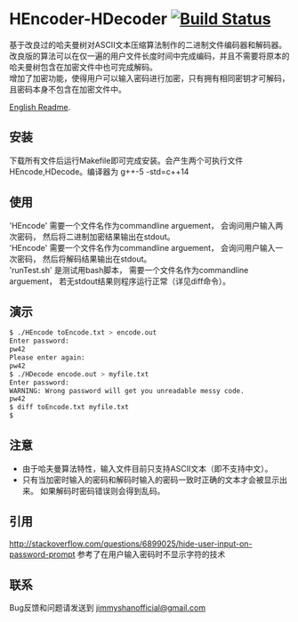 # HEncoder-HDecoder  [![Build Status](https://travis-ci.org/dragonhades/HEncoder-HDecoder.svg?branch=master)](https://travis-ci.org/dragonhades/HEncoder-HDecoder)  
基于改良过的哈夫曼树对ASCII文本压缩算法制作的二进制文件编码器和解码器。 改良版的算法可以在仅一遍的用户文件长度时间中完成编码，并且不需要将原本的哈夫曼树包含在加密文件中也可完成解码。  
增加了加密功能，使得用户可以输入密码进行加密，只有拥有相同密钥才可解码，且密码本身不包含在加密文件中。  
  
[English Readme](https://github.com/dragonhades/HEncoder-HDecoder/blob/master/README.md).  
  
安装  
---
下载所有文件后运行Makefile即可完成安装。会产生两个可执行文件HEncode,HDecode。编译器为 g++-5 -std=c++14  
  
使用
---
  'HEncode' 需要一个文件名作为commandline arguement， 会询问用户输入两次密码， 然后将二进制加密结果输出在stdout。  
  'HEncode' 需要一个文件名作为commandline arguement， 会询问用户输入一次密码， 然后将解码结果输出在stdout。  
  'runTest.sh' 是测试用bash脚本， 需要一个文件名作为commandline arguement， 若无stdout结果则程序运行正常（详见diff命令）。  
  
演示
---
```bash
$ ./HEncode toEncode.txt > encode.out  
Enter password:  
pw42  
Please enter again:  
pw42  
$ ./HDecode encode.out > myfile.txt  
Enter password:  
WARNING: Wrong password will get you unreadable messy code.  
pw42  
$ diff toEncode.txt myfile.txt  
$  
```
  
注意
---
 * 由于哈夫曼算法特性，输入文件目前只支持ASCII文本（即不支持中文）。  
 * 只有当加密时输入的密码和解码时输入的密码一致时正确的文本才会被显示出来。 如果解码时密码错误则会得到乱码。  
  
引用
---
http://stackoverflow.com/questions/6899025/hide-user-input-on-password-prompt   参考了在用户输入密码时不显示字符的技术
  
联系
---
Bug反馈和问题请发送到 jimmyshanofficial@gmail.com 
